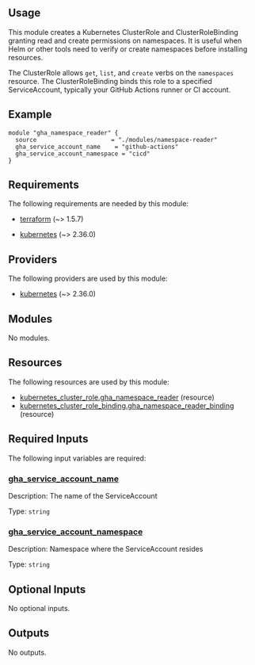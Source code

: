 <!-- BEGIN_TF_DOCS -->
## Usage

This module creates a Kubernetes ClusterRole and ClusterRoleBinding granting read and create
permissions on namespaces. It is useful when Helm or other tools need to verify or create
namespaces before installing resources.

The ClusterRole allows `get`, `list`, and `create` verbs on the `namespaces` resource.
The ClusterRoleBinding binds this role to a specified ServiceAccount, typically your GitHub Actions runner or CI account.

## Example

```hcl
module "gha_namespace_reader" {
  source                     = "./modules/namespace-reader"
  gha_service_account_name    = "github-actions"
  gha_service_account_namespace = "cicd"
}
```

## Requirements

The following requirements are needed by this module:

- <a name="requirement_terraform"></a> [terraform](#requirement\_terraform) (~> 1.5.7)

- <a name="requirement_kubernetes"></a> [kubernetes](#requirement\_kubernetes) (~> 2.36.0)

## Providers

The following providers are used by this module:

- <a name="provider_kubernetes"></a> [kubernetes](#provider\_kubernetes) (~> 2.36.0)

## Modules

No modules.

## Resources

The following resources are used by this module:

- [kubernetes_cluster_role.gha_namespace_reader](https://registry.terraform.io/providers/hashicorp/kubernetes/latest/docs/resources/cluster_role) (resource)
- [kubernetes_cluster_role_binding.gha_namespace_reader_binding](https://registry.terraform.io/providers/hashicorp/kubernetes/latest/docs/resources/cluster_role_binding) (resource)

## Required Inputs

The following input variables are required:

### <a name="input_gha_service_account_name"></a> [gha\_service\_account\_name](#input\_gha\_service\_account\_name)

Description: The name of the ServiceAccount

Type: `string`

### <a name="input_gha_service_account_namespace"></a> [gha\_service\_account\_namespace](#input\_gha\_service\_account\_namespace)

Description: Namespace where the ServiceAccount resides

Type: `string`

## Optional Inputs

No optional inputs.

## Outputs

No outputs.
<!-- END_TF_DOCS -->
